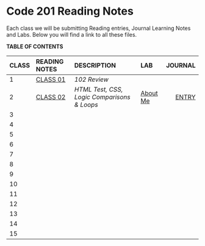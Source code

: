 # Code 201 Reading Notes

Each class we will be submitting Reading entries, Journal Learning Notes and Labs.  Below you will find a link to all these files.   

**TABLE OF CONTENTS**

| CLASS | READING NOTES | DESCRIPTION | LAB | JOURNAL |
| ----- | :------------ | :---------- | :-- | ------: |
| 1 | [CLASS 01](https://cassandraortiz.github.io/learning-journal/) | *102 Review* | | |
| 2 | [CLASS 02](https://cassandraortiz.github.io/reading-notes/Class02/class-02) | *HTML Test, CSS, Logic Comparisons & Loops* | [About Me](https://cassandraortiz.github.io/aboutMe) | [ENTRY](https://cassandraortiz.github.io/reading-notes/Class02/class-02_journal)
| 3 | | |
| 4 | | |
| 5 | | |
| 6 | | |
| 7 | | |
| 8 | | |
| 9 | | |
| 10 | | |
| 11 | | |
| 12 | | |
| 13 | | |
| 14 | | |
| 15 | | |




